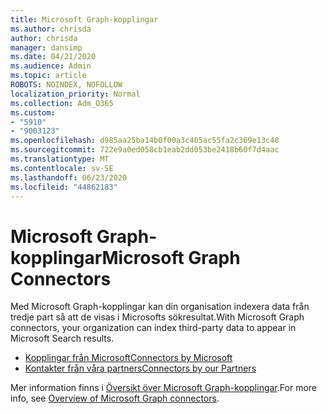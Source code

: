 ```yaml
---
title: Microsoft Graph-kopplingar
ms.author: chrisda
author: chrisda
manager: dansimp
ms.date: 04/21/2020
ms.audience: Admin
ms.topic: article
ROBOTS: NOINDEX, NOFOLLOW
localization_priority: Normal
ms.collection: Adm_O365
ms.custom:
- "5910"
- "9003123"
ms.openlocfilehash: d985aa25ba14b0f00a3c405ac55fa2c369e13c48
ms.sourcegitcommit: 722e9a0ed058cb1eab2dd053be2418b60f7d4aac
ms.translationtype: MT
ms.contentlocale: sv-SE
ms.lasthandoff: 06/23/2020
ms.locfileid: "44862183"
---
```

# <a name="microsoft-graph-connectors"></a><span data-ttu-id="68db2-102">Microsoft Graph-kopplingar</span><span class="sxs-lookup"><span data-stu-id="68db2-102">Microsoft Graph Connectors</span></span>

<span data-ttu-id="68db2-103">Med Microsoft Graph-kopplingar kan din organisation indexera data från tredje part så att de visas i Microsofts sökresultat.</span><span class="sxs-lookup"><span data-stu-id="68db2-103">With Microsoft Graph connectors, your organization can index third-party data to appear in Microsoft Search results.</span></span>

- [<span data-ttu-id="68db2-104">Kopplingar från Microsoft</span><span class="sxs-lookup"><span data-stu-id="68db2-104">Connectors by Microsoft</span></span>](https://docs.microsoft.com/microsoftsearch/connectors-gallery#Microsoft)
- [<span data-ttu-id="68db2-105">Kontakter från våra partners</span><span class="sxs-lookup"><span data-stu-id="68db2-105">Connectors by our Partners</span></span>](https://docs.microsoft.com/microsoftsearch/connectors-gallery#Partners)

<span data-ttu-id="68db2-106">Mer information finns i [Översikt över Microsoft Graph-kopplingar](https://docs.microsoft.com/microsoftsearch/connectors-overview).</span><span class="sxs-lookup"><span data-stu-id="68db2-106">For more info, see  [Overview of Microsoft Graph connectors](https://docs.microsoft.com/microsoftsearch/connectors-overview).</span></span>
